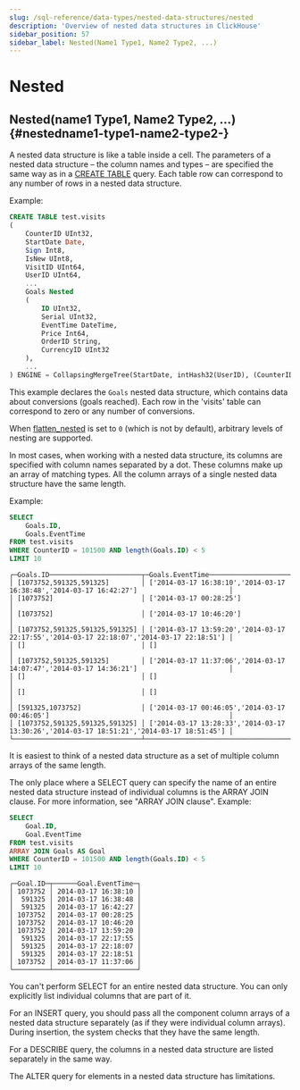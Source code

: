 ```yaml
---
slug: /sql-reference/data-types/nested-data-structures/nested
description: 'Overview of nested data structures in ClickHouse'
sidebar_position: 57
sidebar_label: Nested(Name1 Type1, Name2 Type2, ...)
---
```


# Nested

## Nested(name1 Type1, Name2 Type2, ...) {#nestedname1-type1-name2-type2-}

A nested data structure is like a table inside a cell. The parameters of a nested data structure – the column names and types – are specified the same way as in a [CREATE TABLE](../../../sql-reference/statements/create/table.md) query. Each table row can correspond to any number of rows in a nested data structure.

Example:

``` sql
CREATE TABLE test.visits
(
    CounterID UInt32,
    StartDate Date,
    Sign Int8,
    IsNew UInt8,
    VisitID UInt64,
    UserID UInt64,
    ...
    Goals Nested
    (
        ID UInt32,
        Serial UInt32,
        EventTime DateTime,
        Price Int64,
        OrderID String,
        CurrencyID UInt32
    ),
    ...
) ENGINE = CollapsingMergeTree(StartDate, intHash32(UserID), (CounterID, StartDate, intHash32(UserID), VisitID), 8192, Sign)
```

This example declares the `Goals` nested data structure, which contains data about conversions (goals reached). Each row in the 'visits' table can correspond to zero or any number of conversions.

When [flatten_nested](/operations/settings/settings#flatten_nested) is set to `0` (which is not by default), arbitrary levels of nesting are supported.

In most cases, when working with a nested data structure, its columns are specified with column names separated by a dot. These columns make up an array of matching types. All the column arrays of a single nested data structure have the same length.

Example:

``` sql
SELECT
    Goals.ID,
    Goals.EventTime
FROM test.visits
WHERE CounterID = 101500 AND length(Goals.ID) < 5
LIMIT 10
```

``` text
┌─Goals.ID───────────────────────┬─Goals.EventTime───────────────────────────────────────────────────────────────────────────┐
│ [1073752,591325,591325]        │ ['2014-03-17 16:38:10','2014-03-17 16:38:48','2014-03-17 16:42:27']                       │
│ [1073752]                      │ ['2014-03-17 00:28:25']                                                                   │
│ [1073752]                      │ ['2014-03-17 10:46:20']                                                                   │
│ [1073752,591325,591325,591325] │ ['2014-03-17 13:59:20','2014-03-17 22:17:55','2014-03-17 22:18:07','2014-03-17 22:18:51'] │
│ []                             │ []                                                                                        │
│ [1073752,591325,591325]        │ ['2014-03-17 11:37:06','2014-03-17 14:07:47','2014-03-17 14:36:21']                       │
│ []                             │ []                                                                                        │
│ []                             │ []                                                                                        │
│ [591325,1073752]               │ ['2014-03-17 00:46:05','2014-03-17 00:46:05']                                             │
│ [1073752,591325,591325,591325] │ ['2014-03-17 13:28:33','2014-03-17 13:30:26','2014-03-17 18:51:21','2014-03-17 18:51:45'] │
└────────────────────────────────┴───────────────────────────────────────────────────────────────────────────────────────────┘
```

It is easiest to think of a nested data structure as a set of multiple column arrays of the same length.

The only place where a SELECT query can specify the name of an entire nested data structure instead of individual columns is the ARRAY JOIN clause. For more information, see "ARRAY JOIN clause". Example:

``` sql
SELECT
    Goal.ID,
    Goal.EventTime
FROM test.visits
ARRAY JOIN Goals AS Goal
WHERE CounterID = 101500 AND length(Goals.ID) < 5
LIMIT 10
```

``` text
┌─Goal.ID─┬──────Goal.EventTime─┐
│ 1073752 │ 2014-03-17 16:38:10 │
│  591325 │ 2014-03-17 16:38:48 │
│  591325 │ 2014-03-17 16:42:27 │
│ 1073752 │ 2014-03-17 00:28:25 │
│ 1073752 │ 2014-03-17 10:46:20 │
│ 1073752 │ 2014-03-17 13:59:20 │
│  591325 │ 2014-03-17 22:17:55 │
│  591325 │ 2014-03-17 22:18:07 │
│  591325 │ 2014-03-17 22:18:51 │
│ 1073752 │ 2014-03-17 11:37:06 │
└─────────┴─────────────────────┘
```

You can't perform SELECT for an entire nested data structure. You can only explicitly list individual columns that are part of it.

For an INSERT query, you should pass all the component column arrays of a nested data structure separately (as if they were individual column arrays). During insertion, the system checks that they have the same length.

For a DESCRIBE query, the columns in a nested data structure are listed separately in the same way.

The ALTER query for elements in a nested data structure has limitations.
